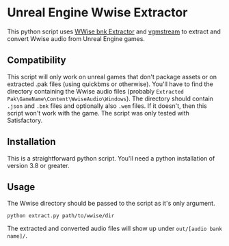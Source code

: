# Unreal Engine Wwise Extractor
This python script uses [WWise bnk Extractor](https://github.com/eXpl0it3r/bnkextr) and [vgmstream](https://github.com/losnoco/vgmstream) to extract and convert Wwise audio from Unreal Engine games.

## Compatibility
This script will only work on unreal games that don't package assets or on extracted .pak files (using quickbms or otherwise).
You'll have to find the directory containing the Wwise audio files (probably `Extracted Pak\GameName\Content\WwiseAudio\Windows`).
The directory should contain `.json` and `.bnk` files and optionally also `.wem` files.
If it doesn't, then this script won't work with the game.
The script was only tested with Satisfactory.

## Installation
This is a straightforward python script. You'll need a python installation of version 3.8 or greater.

## Usage
The Wwise directory should be passed to the script as it's only argument.

```python extract.py path/to/wwise/dir```

The extracted and converted audio files will show up under `out/[audio bank name]/`.
